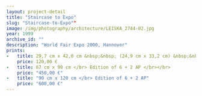 ```yaml
---
layout: project-detail
title: "Staircase to Expo"
slug: "Staircase-to-Expo""
image: /img/photography/architecture/LEISKA_2744-02.jpg
year: 1999
archive_id: ""
description: "World Fair Expo 2000, Hannover"
prints:
-   title: 29,7 cm x 42,0 cm &nbsp;&nbsp; (24,9 cm x 33,2 cm) &nbsp;&nbsp;</br> Edition of 120 + 6 AP </br></br>
    price: 120,00 €
-   title: 67 cm x 90 cm </br> Edition of 6 + 2 AP </br></br>
    price: "450,00 €"
-   title: "90 cm x 120 cm </br> Edition of 6 + 2 AP"
    price: "600,00 €"
---
```

